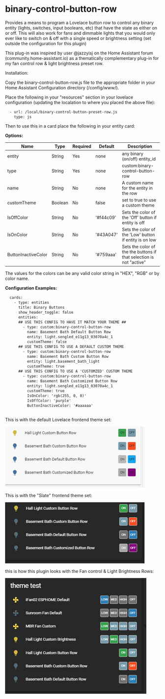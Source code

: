 # binary-control-button-row

Provides a means to program a Lovelace button row to control any binary entity (lights, switches, input booleans, etc) that have the state as either on or off. This will also work for fans and dimmable lights that you would only ever like to switch on & off with a single speed or brightness setting (set outside the configuration for this plugin)

This plug-in was inspired by user @jazzyisj on the Home Assistant forum (community.home-assistant.io) as a thematically complementary plug-in for my fan control row & light brightness preset row.

Installation:

Copy the binary-control-button-row.js file to the appropriate folder in your Home Assistant Configuration directory (/config/www/).

Place the following in your "resources" section in your lovelace configuration (updating the localation to where you placed the above file):

  ```
    - url: /local/binary-control-button-preset-row.js
      type: js
  ```
    
Then to use this in a card place the following in your entity card:


<b>Options:</b>

| Name | Type | Required | Default | Description |
| --- | --- | --- | --- | --- |
| entity | String | Yes | none | any binary (on/off) entity_id |
| type | String | Yes | none | custom:binary-control-button-row |
| name | String | No | none | A custom name for the entity in the row |
| customTheme | Boolean | No | false | set to true to use a custom theme |
| IsOffColor | String | No | '#f44c09' | Sets the color of the 'Off' button if entity is off |
| IsOnColor | String | No | '#43A047' | Sets the color of the 'Low' button if entity is on low |
| ButtonInactiveColor | String | No | '#759aaa' | Sets the color of the the buttons if that selection is not "active" |

The values for the colors can be any valid color string in "HEX", "RGB" or by color name.

<b>Configuration Examples:</b>
    
  ```
    cards:
      - type: entities
        title: Binary Buttons
        show_header_toggle: false
        entities:
        ## USE THIS CONFIG TO HAVE IT MATCH YOUR THEME ##
          - type: custom:binary-control-button-row
            name: Basement Bath Default Button Row
            entity: light.sengled_e11g13_03070a4c_1
            customTheme: false
        ## USE THIS CONFIG TO USE A DEFAULT CUSTOM THEME
          - type: custom:binary-control-button-row
            name: Basement Bath Custom Button Row
            entity: light.basement_bath_light
            customTheme: true
        ## USE THIS CONFIG TO USE A 'CUSTOMZED' CUSTOM THEME
          - type: custom:binary-control-button-row
            name: Basement Bath Customized Button Row
            entity: light.sengled_e11g13_03070a4c_1
            customTheme: true
            IsOnColor: 'rgb(255, 0, 0)'
            IsOffColor: 'purple'
            ButtonInactiveColor: '#aaaaaa'
            
  ```

This is with the default Lovelace frontend theme set:

![Default](button-row-default-example.gif)


This is with the "Slate" frontend theme set:

![Slate](button-row-example.gif)

this is how this plugin looks with the Fan control & Light Brightness Rows:

![Slate-Compare](button-row-example-compare.gif)
